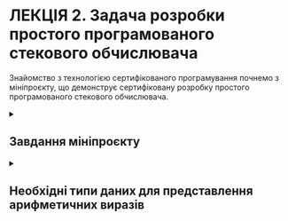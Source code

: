 <H1><b>ЛЕКЦІЯ 2. Задача розробки простого програмованого стекового обчислювача</b></H1>

Знайомство з технологією сертифікованого програмування почнемо з мініпроєкту, що демонструє сертифіковану розробку простого програмованого стекового обчислювача.

<details><summary><H2>Завдання мініпроєкту</H2></summary>

Маємо арифметичні вирази, які оперують з натуральними константами за допомогою бінарних операцій додавання і множення.

Абстрактний синтаксис мови арифметичних виразів визначається наступними правилами

<table width=800px height=150px align="center">
<tr><td align="center">
$\mathtt{binop}\textbf{ is either }\mathtt{plus}\textbf{ or }\mathtt{mult}$</td></tr><tr><td align="center">
$\dfrac{n\textbf{ is a natural number}}{\mathtt{const}\ n\textbf{ is an arithmetic expression}}$</td></tr><tr><td align="center">
$\dfrac{e_1,e_2\textbf{ are arithmetic expressions and }bop\textbf{ is a binop}}{\mathtt{term}\ bop\ e_1\ e_2\textbf{ is an arithmetic expression}}$</td></tr>
</table>

Семантичним значенням арифметичного виразу будемо вважати натуральне число, яке є результатом обчислення цього виразу.

Розглянемо також обчислювач, пам'ять якого представляє собою стек натуральних чисел.

Програма обчислювача є послідовністю команд, кожна з яки є або
- команда $\mathtt{save}\ n$, яка проштовхує $n$ в стек, або
- команда $\mathtt{eval}\ bop$, яка виконує операцію, що визначається значенням $bop$ над двома числами з вершини стеку, видалючі їх і проштовхуючи результат в стек.
Зрозуміло, що ця команда може виконуватися тільки у випадку, якщо у стеку зберігається не менше двох чисел.

Задачею є побудова програми, яка приймає арифметичний вираз та повертає програму для описаного обчислювача, яка обчислює цей арифметичний вираз.

</details>

<details><summary><H2>Необхідні типи даних для представлення арифметичних виразів</H2></summary>

Спроєктуємо та специфікуємо ці типи даних, використовуючи The Coq Proof Assistant.

Першим нашим кроком буде специфікація типу даних `binop`, призначеного для представлення символів бінарних операцій:

```
Inductive binop := plus | mult.
```
Це визначення вводить новий тип з іменем `biniop`, в якому живуть лише дві константи `plus` та `mult`.
Формальною гарантією того, що ніякі інші сутності окрім `plus` та `mult` не живуть в `biniop` представляється такими твердженнями

```
binop_ind  : forall P : binop -> Prop, P Plus -> P Mult -> forall b : binop, P b
binop_rec  : forall P : binop -> Set, P Plus -> P Mult -> forall b : binop, P b
binop_rect : forall P : binop -> Type, P Plus -> P Mult -> forall b : binop, P b
```
Саме команда `Inductive` забезпечує автоматичне генерування цих гарантій, відомих як принципи індукції.

Тепер ми можемо представити абстрактний синтаксис арифметичних виразів, використовуючи The Coq Proof Assistant.

```
Inductive expr :=
  Const : nat -> expr
| Binop : binop -> expr -> expr -> expr.
```

</details>
